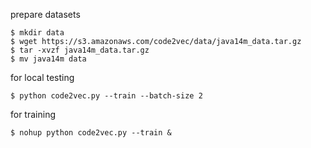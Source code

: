 prepare datasets

```
$ mkdir data
$ wget https://s3.amazonaws.com/code2vec/data/java14m_data.tar.gz
$ tar -xvzf java14m_data.tar.gz
$ mv java14m data
```

for local testing

```
$ python code2vec.py --train --batch-size 2
```

for training

```
$ nohup python code2vec.py --train &
```